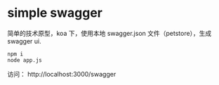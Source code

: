 # simple swagger

简单的技术原型，koa 下，使用本地 swagger.json 文件（petstore），生成 swagger ui.

```
npm i
node app.js
```

访问： http://localhost:3000/swagger

